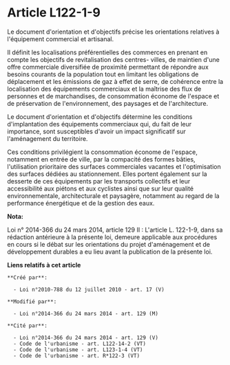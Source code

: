 # Article L122-1-9

Le document d'orientation et d'objectifs précise les orientations relatives à l'équipement commercial et artisanal.

Il définit les localisations préférentielles des commerces en prenant en compte les objectifs de revitalisation des centres-
villes, de maintien d'une offre commerciale diversifiée de proximité permettant de répondre aux besoins courants de la
population tout en limitant les obligations de déplacement et les émissions de gaz à effet de serre, de cohérence entre la
localisation des équipements commerciaux et la maîtrise des flux de personnes et de marchandises, de consommation économe de
l'espace et de préservation de l'environnement, des paysages et de l'architecture.

Le document d'orientation et d'objectifs détermine les conditions d'implantation des équipements commerciaux qui, du fait de
leur importance, sont susceptibles d'avoir un impact significatif sur l'aménagement du territoire.

Ces conditions privilégient la consommation économe de l'espace, notamment en entrée de ville, par la compacité des formes
bâties, l'utilisation prioritaire des surfaces commerciales vacantes et l'optimisation des surfaces dédiées au stationnement.
Elles portent également sur la desserte de ces équipements par les transports collectifs et leur accessibilité aux piétons et
aux cyclistes ainsi que sur leur qualité environnementale, architecturale et paysagère, notamment au regard de la performance
énergétique et de la gestion des eaux.

**Nota:**

Loi n° 2014-366 du 24 mars 2014, article 129 II : L'article L. 122-1-9, dans sa rédaction antérieure à la présente loi,
demeure applicable aux procédures en cours si le débat sur les orientations du projet d'aménagement et de développement
durables a eu lieu avant la publication de la présente loi.

**Liens relatifs à cet article**

	**Créé par**:

	  - Loi n°2010-788 du 12 juillet 2010 - art. 17 (V)

	**Modifié par**:

	  - Loi n°2014-366 du 24 mars 2014 - art. 129 (M)

	**Cité par**:

	  - Loi n°2014-366 du 24 mars 2014 - art. 129 (V)
	  - Code de l'urbanisme - art. L122-14-2 (VT)
	  - Code de l'urbanisme - art. L123-1-4 (VT)
	  - Code de l'urbanisme - art. R*122-3 (VT)
